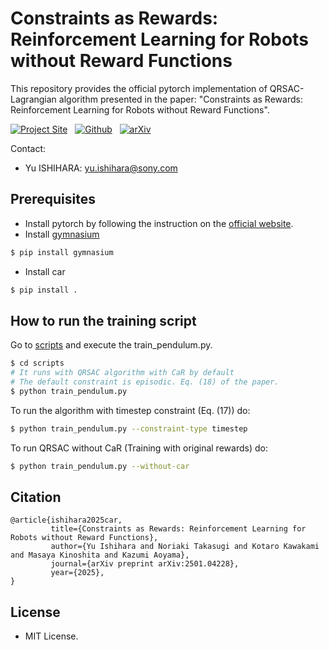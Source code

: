 # Constraints as Rewards: Reinforcement Learning for Robots without Reward Functions

This repository provides the official pytorch implementation of QRSAC-Lagrangian algorithm presented in the paper:
"Constraints as Rewards: Reinforcement Learning for Robots without Reward Functions".

[![Project Site](https://img.shields.io/badge/Project-Web-green)](https://sony.github.io/CaR) &nbsp;
[![Github](https://img.shields.io/badge/Github-Repo-orange?logo=github)](https://github.com/sony/CaR/) &nbsp; 
[![arXiv](https://img.shields.io/badge/arXiv-2501.04228-red?logo=arxiv)](https://arxiv.org/abs/2501.04228)

Contact:

- Yu ISHIHARA: yu.ishihara@sony.com

## Prerequisites

- Install pytorch by following the instruction on the [official website](https://pytorch.org/).
- Install [gymnasium](https://github.com/Farama-Foundation/Gymnasium)
```sh
$ pip install gymnasium
```
- Install car
```sh
$ pip install .
```

## How to run the training script

Go to [scripts](./scripts/) and execute the train_pendulum.py.

```sh
$ cd scripts
# It runs with QRSAC algorithm with CaR by default
# The default constraint is episodic. Eq. (18) of the paper.
$ python train_pendulum.py
```

To run the algorithm with timestep constraint (Eq. (17)) do:

```sh
$ python train_pendulum.py --constraint-type timestep
```

To run QRSAC without CaR (Training with original rewards) do:

```sh
$ python train_pendulum.py --without-car
```

## Citation
```
@article{ishihara2025car,
         title={Constraints as Rewards: Reinforcement Learning for Robots without Reward Functions}, 
         author={Yu Ishihara and Noriaki Takasugi and Kotaro Kawakami and Masaya Kinoshita and Kazumi Aoyama},
         journal={arXiv preprint arXiv:2501.04228},
         year={2025},
}
```

## License

- MIT License.
